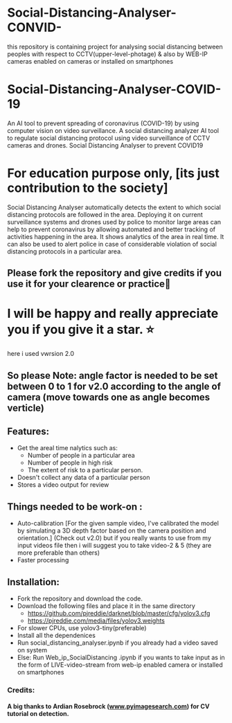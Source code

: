 # Social-Distancing-Analyser-CONVID-
this repository is containing project for analysing social distancing between peoples with respect to CCTV(upper-level-photage) &amp; also by WEB-IP cameras enabled on cameras or installed on smartphones 

# Social-Distancing-Analyser-COVID-19
An AI tool to prevent spreading of coronavirus (COVID-19) by using computer vision on video surveillance. A social distancing analyzer AI tool to regulate social distancing protocol using video surveillance of CCTV cameras and drones. Social Distancing Analyser to prevent COVID19

# For education purpose only, [its just  contribution to the  society]
Social Distancing Analyser automatically detects the extent to which social distancing protocols are followed in the area. Deploying it on current surveillance systems and drones used by police to monitor large areas can help to prevent coronavirus by allowing automated and better tracking of activities happening in the area. It shows analytics of the area in real time. It can also be used to alert police in case of considerable violation of social distancing protocols in a particular area.

## Please fork the repository and give credits if you use it for your clearence or practice🙂

# I will be happy and really appreciate you  if you give it a star. ⭐

here i used vwrsion 2.0
## So please Note: angle factor is needed to be set between 0 to 1 for v2.0 according to the angle of camera (move towards one as angle becomes verticle)

## Features:
* Get the areal time nalytics such as:
   - Number of people in a particular area
   - Number of people in high risk
   - The extent of risk to a particular person.
* Doesn't collect any data of a particular person
* Stores a video output for review

## Things needed to be work-on :
* Auto-calibration [For the given sample video, I've calibrated the model by simulating a 3D depth factor based on the camera position and orientation.] (Check out v2.0) but if you really wants to use from my input videos file then i will suggest you to take video-2 & 5 (they are more preferable than others)
* Faster processing

## Installation:
* Fork the repository and download the code.
* Download the following files and place it in the same directory
  - https://github.com/pjreddie/darknet/blob/master/cfg/yolov3.cfg
  - https://pjreddie.com/media/files/yolov3.weights
* For slower CPUs, use yolov3-tiny(preferable)
* Install all the dependenices
* Run social_distancing_analyser.ipynb if you already had a video saved on system 
* Else: Run Web_ip_SocialDistancing .ipynb if you wants to take input as in the form of LIVE-video-stream from web-ip enabled camera or installed on smartphones

### Credits:
#### A big thanks to Ardian Rosebrock (www.pyimagesearch.com) for CV tutorial on detection.
